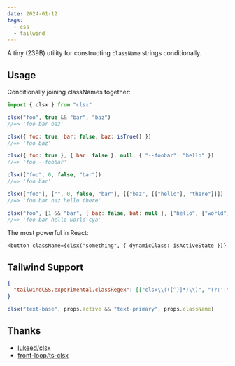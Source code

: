 ```yaml
---
date: 2024-01-12
tags:
  - css
  - tailwind
---
```


A tiny (239B) utility for constructing `className` strings conditionally.

## Usage

Conditionally joining classNames together:

```js
import { clsx } from "clsx"

clsx("foo", true && "bar", "baz")
//=> 'foo bar baz'

clsx({ foo: true, bar: false, baz: isTrue() })
//=> 'foo baz'

clsx({ foo: true }, { bar: false }, null, { "--foobar": "hello" })
//=> 'foo --foobar'

clsx(["foo", 0, false, "bar"])
//=> 'foo bar'

clsx(["foo"], ["", 0, false, "bar"], [["baz", [["hello"], "there"]]])
//=> 'foo bar baz hello there'

clsx("foo", [1 && "bar", { baz: false, bat: null }, ["hello", ["world"]]], "cya")
//=> 'foo bar hello world cya'
```

The most powerful in React:

```tsx
<button className={clsx("something", { dynamicClass: isActiveState })}
```

## Tailwind Support

```json title=".vscode/settings.json"
{
  "tailwindCSS.experimental.classRegex": [["clsx\\(([^)]*)\\)", "(?:'|\"|`)([^']*)(?:'|\"|`)"]]
}
```

```js
clsx("text-base", props.active && "text-primary", props.className)
```

## Thanks

- [lukeed/clsx](https://github.com/lukeed/clsx)
- [front-loop/ts-clsx](https://github.com/front-loop/ts-clsx)
